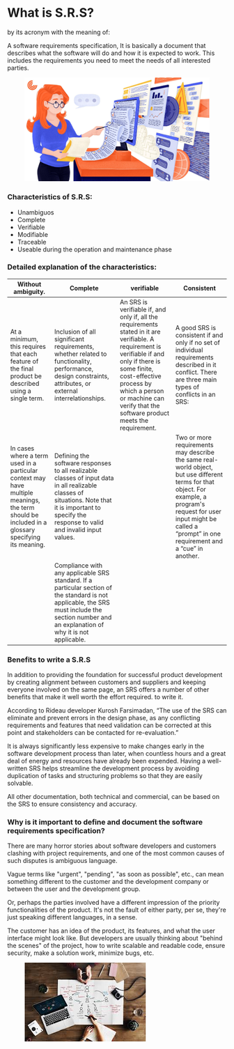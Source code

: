 # What is S.R.S?

&#x20;by its acronym with the meaning of:

A software requirements specification, It is basically a document that describes what the software will do and how it is expected to work. This includes the requirements you need to meet the needs of all interested parties.

<figure><img src=".gitbook/assets/header-background.jpg" alt=""><figcaption></figcaption></figure>

### Characteristics of S.R.S:

* Unambiguos
* Complete
* Verifiable
* Modifiable
* Traceable
* Useable during the operation and maintenance phase&#x20;

### Detailed explanation of the characteristics:

| Without ambiguity.                                                                                                                               | Complete                                                                                                                                                                                              | verifiable                                                                                                                                                                                                                                                               | Consistent                                                                                                                                                                                                                       |
| ------------------------------------------------------------------------------------------------------------------------------------------------ | ----------------------------------------------------------------------------------------------------------------------------------------------------------------------------------------------------- | ------------------------------------------------------------------------------------------------------------------------------------------------------------------------------------------------------------------------------------------------------------------------ | -------------------------------------------------------------------------------------------------------------------------------------------------------------------------------------------------------------------------------- |
| At a minimum, this requires that each feature of the final product be described using a single term.                                             | Inclusion of all significant requirements, whether related to functionality, performance, design constraints, attributes, or external interrelationships.                                             | An SRS is verifiable if, and only if, all the requirements stated in it are verifiable. A requirement is verifiable if and only if there is some finite, cost-effective process by which a person or machine can verify that the software product meets the requirement. | A good SRS is consistent if and only if no set of individual requirements described in it conflict. There are three main types of conflicts in an SRS:                                                                           |
| In cases where a term used in a particular context may have multiple meanings, the term should be included in a glossary specifying its meaning. | Defining the software responses to all realizable classes of input data in all realizable classes of situations. Note that it is important to specify the response to valid and invalid input values. |                                                                                                                                                                                                                                                                          | Two or more requirements may describe the same real-world object, but use different terms for that object. For example, a program's request for user input might be called a “prompt” in one requirement and a “cue” in another. |
|                                                                                                                                                  | Compliance with any applicable SRS standard. If a particular section of the standard is not applicable, the SRS must include the section number and an explanation of why it is not applicable.       |                                                                                                                                                                                                                                                                          |                                                                                                                                                                                                                                  |

### Benefits to write a S.R.S&#x20;

In addition to providing the foundation for successful product development by creating alignment between customers and suppliers and keeping everyone involved on the same page, an SRS offers a number of other benefits that make it well worth the effort required. to write it.

According to Rideau developer Kurosh Farsimadan, “The use of the SRS can eliminate and prevent errors in the design phase, as any conflicting requirements and features that need validation can be corrected at this point and stakeholders can be contacted for re-evaluation.”

It is always significantly less expensive to make changes early in the software development process than later, when countless hours and a great deal of energy and resources have already been expended. Having a well-written SRS helps streamline the development process by avoiding duplication of tasks and structuring problems so that they are easily solvable.

All other documentation, both technical and commercial, can be based on the SRS to ensure consistency and accuracy.

### Why is it important to define and document the software requirements specification?

There are many horror stories about software developers and customers clashing with project requirements, and one of the most common causes of such disputes is ambiguous language.

Vague terms like "urgent", "pending", "as soon as possible", etc., can mean something different to the customer and the development company or between the user and the development group.

Or, perhaps the parties involved have a different impression of the priority functionalities of the product. It's not the fault of either party, per se, they're just speaking different languages, in a sense.

The customer has an idea of the product, its features, and what the user interface might look like. But developers are usually thinking about "behind the scenes" of the project, how to write scalable and readable code, ensure security, make a solution work, minimize bugs, etc.

<figure><img src=".gitbook/assets/images (2).jpg" alt=""><figcaption></figcaption></figure>

